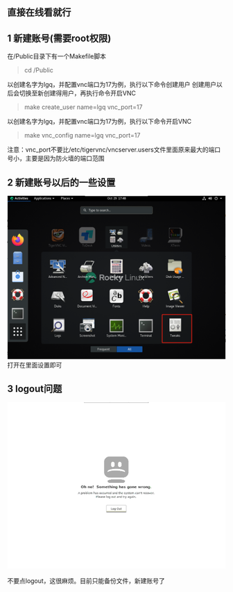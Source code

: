 ## 直接在线看就行
## 1 新建账号(需要root权限)
在/Public目录下有一个Makefile脚本
>cd /Public
>
以创建名字为lgq，并配置vnc端口为17为例，执行以下命令创建用户
创建用户以后会切换至新创建得用户，再执行命令开启VNC
>make create_user name=lgq vnc_port=17 
>
以创建名字为lgq，并配置vnc端口为17为例，执行以下命令开启VNC
>make vnc_config  name=lgq vnc_port=17
>
注意：vnc_port不要比/etc/tigervnc/vncserver.users文件里面原来最大的端口号小，主要是因为防火墙的端口范围

## 2 新建账号以后的一些设置
![tweak](./img/tweak.png "tweak")
打开在里面设置即可
## 3 logout问题
![logout](./img/logout.png "logout")
<p>不要点logout，这很麻烦。目前只能备份文件，新建账号了</p>


